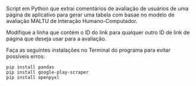 Script em Python que extrai comentários de avaliação de usuários de uma página de aplicativo para gerar uma tabela com basae no modelo de avaliação MALTU de Interação Humano-Computador.

Modifique a linha que contém o ID do link para qualquer outro ID de link de página que deseja usar para a avaliação.

Faça as seguintes instalações no Terminal do programa para evitar possíveis erros:
```
pip install pandas
pip install google-play-scraper
pip install openpyxl
```
